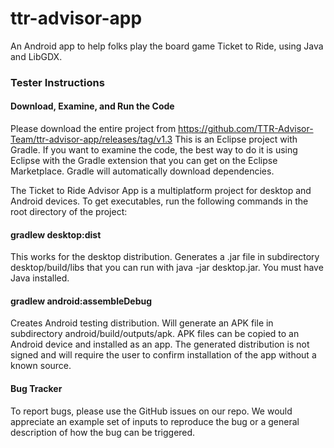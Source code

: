 # ttr-advisor-app
An Android app to help folks play the board game Ticket to Ride, using Java and LibGDX.

### Tester Instructions
#### Download, Examine, and Run the Code
Please download the entire project from
https://github.com/TTR-Advisor-Team/ttr-advisor-app/releases/tag/v1.3
This is an Eclipse project with Gradle. If you want to examine the code, the best way to do it is using Eclipse with the Gradle extension that you can get on the Eclipse Marketplace. Gradle will automatically download dependencies.

The Ticket to Ride Advisor App is a multiplatform project for desktop and Android devices. To get executables, run the following commands in the root directory of the project:
#### gradlew desktop:dist
This works for the desktop distribution.
Generates a .jar file in subdirectory ​desktop/build/libs​ that you can run with java -jar desktop.jar. You must have Java installed.
#### gradlew android:assembleDebug
Creates Android testing distribution. 
Will generate an APK file in subdirectory android/build/outputs/apk. APK files can be copied to an Android device and installed as an app. The generated distribution is not signed and will require the user to confirm installation of the app without a known source.
#### Bug Tracker
To report bugs, please use the GitHub issues on our repo. We would appreciate an example set of inputs to reproduce the bug or a general description of how the bug can be triggered.
